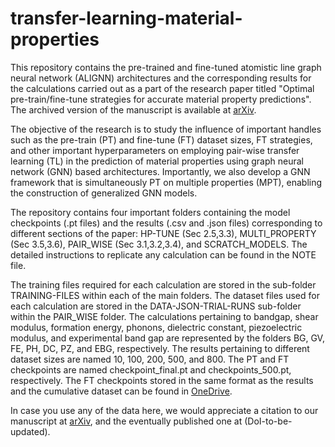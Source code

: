 # transfer-learning-material-properties

This repository contains the pre-trained and fine-tuned atomistic line graph neural
network (ALIGNN) architectures and the corresponding results for the calculations carried out as a part of the research paper titled "Optimal pre-train/fine-tune strategies for accurate material property predictions". The archived version of the manuscript is available at [arXiv](http://arxiv.org/abs/2406.13142).

The objective of the research is to study the influence of important handles such as the pre-train (PT) and fine-tune (FT) dataset sizes, FT strategies, and other important hyperparameters on employing pair-wise transfer learning (TL) in the prediction of material properties using graph neural network (GNN) based architectures. Importantly, we also develop a GNN framework that is simultaneously PT on multiple properties (MPT), enabling the construction of generalized GNN models.

The repository contains four important folders containing the model checkpoints (.pt files) and the results (.csv and .json files) corresponding to different sections of the paper: HP-TUNE (Sec 2.5,3.3), MULTI_PROPERTY (Sec 3.5,3.6), PAIR_WISE (Sec 3.1,3.2,3.4), and SCRATCH_MODELS. The detailed instructions to replicate any calculation can be found in the NOTE file.

The training files required for each calculation are stored in the sub-folder TRAINING-FILES within each of the main folders. The dataset files used for each calculation are stored in the DATA-JSON-TRIAL-RUNS sub-folder within the PAIR_WISE folder. The calculations pertaining to bandgap, shear modulus, formation energy, phonons, dielectric constant, piezoelectric modulus, and experimental band gap are represented by the folders BG, GV, FE, PH, DC, PZ, and EBG, respectively. The results pertaining to different dataset sizes are named 10, 100, 200, 500, and 800. The PT and FT checkpoints are named checkpoint_final.pt and checkpoints_500.pt, respectively. The FT checkpoints stored in the same format as the results and the cumulative dataset can be found in [OneDrive](https://indianinstituteofscience-my.sharepoint.com/:f:/g/personal/reshmadevi_iisc_ac_in/Es_cvJqdvFNOh5qTVD1CG9QBTW-hMCVej_Vuln4kEaxzSw?e=KuwOl4). 

In case you use any of the data here, we would appreciate a citation to our manuscript at [arXiv](http://arxiv.org/abs/2406.13142), and the eventually published one at (DoI-to-be-updated).
